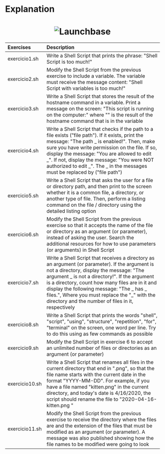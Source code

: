 # Explanation

<h1 align="center">
    <img alt="Launchbase" src="https://media-exp1.licdn.com/dms/image/C4D16AQFHyz6Ma_LlIA/profile-displaybackgroundimage-shrink_200_800/0?e=1603324800&v=beta&t=z9GstEoaNc8CwEtLGAlf4SfsPbz--jMLdh4IZXUpTRw" />
</h1>

| Exercises | Description |
|:---------------|:-------|
| exercicio1.sh | Write a Shell Script that prints the phrase: "Shell Script is too much!" |
| exercicio2.sh | Modify the Shell Script from the previous exercise to include a variable. The variable must receive the message content: "Shell Script with variables is too much!" |
| exercicio3.sh | Write a Shell Script that stores the result of the hostname command in a variable. Print a message on the screen: "This script is running on the computer:" where "" is the result of the hostname command that is in the variable |
| exercicio4.sh | Write a Shell Script that checks if the path to a file exists ("file path"). If it exists, print the message: "The path _ is enabled!". Then, make sure you have write permission on the file. If so, display the message: "You are allowed to edit _". If not, display the message: "You were NOT authorized to edit _". The _ in the messages must be replaced by ("file path") |
| exercicio5.sh | Write a Shell Script that asks the user for a file or directory path, and then print to the screen whether it is a common file, a directory, or another type of file. Then, perform a listing command on the file / directory using the detailed listing option |
| exercicio6.sh | Modify the Shell Script from the previous exercise so that it accepts the name of the file or directory as an argument (or parameter), instead of asking the user. Search the additional resources for how to use parameters (or arguments) in Shell Script |
| exercicio7.sh | Write a Shell Script that receives a directory as an argument (or parameter). If the argument is not a directory, display the message: "The argument _ is not a directory!". If the argument is a directory, count how many files are in it and display the following message: "The _ has _ files.", Where you must replace the "_" with the directory and the number of files in it, respectively |
| exercicio8.sh | Write a Shell Script that prints the words "shell", "script", "using", "structure", "repetition", "for", "terminal" on the screen, one word per line. Try to do this using as few commands as possible |
| exercicio9.sh | Modify the Shell Script in exercise 6 to accept an unlimited number of files or directories as an argument (or parameter) |
| exercicio10.sh | Write a Shell Script that renames all files in the current directory that end in ".png", so that the file name starts with the current date in the format "YYYY-MM-DD". For example, if you have a file named "kitten.png" in the current directory, and today's date is 4/16/2020, the script should rename the file to "2020-04-16-kitten.png " |
| exercicio11.sh | Modify the Shell Script from the previous exercise to receive the directory where the files are and the extension of the files that must be modified as an argument (or parameter). A message was also published showing how the file names to be modified were going to look |
